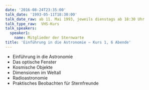 ```yaml
---
date: '2016-08-24T23:35:00'
talk_date: '1993-05-11T18:30:00'
talk_date_raw: ab 11. Mai 1993, jeweils dienstags ab 18:30 Uhr
talk_type_raw:  VHS-Kurs
talk_speakers:
  speaker1:
    name: Mitglieder der Sternwarte
title: 'Einführung in die Astronomie – Kurs 1, 6 Abende'
---
```

- Einführung in die Astronomie
- Das optische Fenster 
- Kosmische Objekte
- Dimensionen im Weltall
- Radioastronomie
- Praktisches Beobachten für Sternfreunde